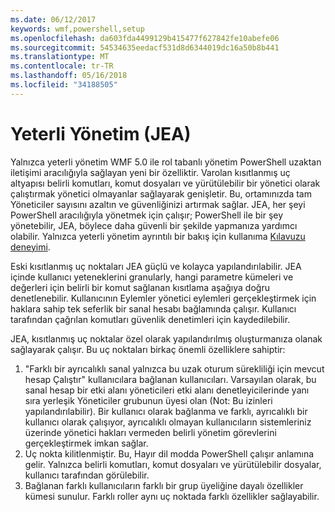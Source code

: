 ```yaml
---
ms.date: 06/12/2017
keywords: wmf,powershell,setup
ms.openlocfilehash: da603fda4499129b415477f627842fe10abefe06
ms.sourcegitcommit: 54534635eedacf531d8d6344019dc16a50b8b441
ms.translationtype: MT
ms.contentlocale: tr-TR
ms.lasthandoff: 05/16/2018
ms.locfileid: "34188505"
---
```

# <a name="just-enough-administration-jea"></a>Yeterli Yönetim (JEA)
Yalnızca yeterli yönetim WMF 5.0 ile rol tabanlı yönetim PowerShell uzaktan iletişimi aracılığıyla sağlayan yeni bir özelliktir.  Varolan kısıtlanmış uç altyapısı belirli komutları, komut dosyaları ve yürütülebilir bir yönetici olarak çalıştırmak yönetici olmayanlar sağlayarak genişletir.  Bu, ortamınızda tam Yöneticiler sayısını azaltın ve güvenliğinizi artırmak sağlar.  JEA, her şeyi PowerShell aracılığıyla yönetmek için çalışır; PowerShell ile bir şey yönetebilir, JEA, böylece daha güvenli bir şekilde yapmanıza yardımcı olabilir.  Yalnızca yeterli yönetim ayrıntılı bir bakış için kullanıma [Kılavuzu deneyimi](http://aka.ms/JEA).

Eski kısıtlanmış uç noktaları JEA güçlü ve kolayca yapılandırılabilir.  JEA içinde kullanıcı yeteneklerini granularly, hangi parametre kümeleri ve değerleri için belirli bir komut sağlanan kısıtlama aşağıya doğru denetlenebilir. Kullanıcının Eylemler yönetici eylemleri gerçekleştirmek için haklara sahip tek seferlik bir sanal hesabı bağlamında çalışır.  Kullanıcı tarafından çağrılan komutları güvenlik denetimleri için kaydedilebilir.

JEA, kısıtlanmış uç noktalar özel olarak yapılandırılmış oluşturmanıza olanak sağlayarak çalışır.  Bu uç noktaları birkaç önemli özelliklere sahiptir:

1. "Farklı bir ayrıcalıklı sanal yalnızca bu uzak oturum sürekliliği için mevcut hesap Çalıştır" kullanıcılara bağlanan kullanıcıları.  Varsayılan olarak, bu sanal hesap bir etki alanı yöneticileri etki alanı denetleyicilerinde yanı sıra yerleşik Yöneticiler grubunun üyesi olan (Not: Bu izinleri yapılandırılabilir). Bir kullanıcı olarak bağlanma ve farklı, ayrıcalıklı bir kullanıcı olarak çalışıyor, ayrıcalıklı olmayan kullanıcıların sistemleriniz üzerinde yönetici hakları vermeden belirli yönetim görevlerini gerçekleştirmek imkan sağlar.
2. Uç nokta kilitlenmiştir.  Bu, Hayır dil modda PowerShell çalışır anlamına gelir.  Yalnızca belirli komutları, komut dosyaları ve yürütülebilir dosyalar, kullanıcı tarafından görülebilir.
3. Bağlanan farklı kullanıcıların farklı bir grup üyeliğine dayalı özellikler kümesi sunulur.  Farklı roller aynı uç noktada farklı özellikler sağlayabilir.
